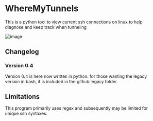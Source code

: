 # WhereMyTunnels
This is a python tool to view current ssh connections on linux to help diagnose and keep track when tunneling

![image](https://github.com/user-attachments/assets/980faf73-d7a4-4489-914e-70889531952f)
## Changelog
### Version 0.4
Version 0.4 is here now written in python. for those wanting the legacy version in bash, it is included in the github legacy folder.

## Limitations

This program primarily uses regex and subsequently may be limited for unique ssh syntaxes.

